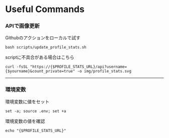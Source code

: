 # Useful Commands

### APIで画像更新

Githubのアクションをローカルで試す

```
bash scripts/update_profile_stats.sh
```
scriptに不具合がある場合はこちら

```
curl -fsSL "https://{$PROFILE_STATS_URL}/api?username={$yourname}&count_private=true" -o img/profile_stats.svg
```

---

### 環境変数

環境変数に値をセット

```
set -a; source .env; set +a
```

環境変数の値を確認

```
echo "{$PROFILE_STATS_URL}"
```
